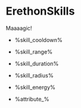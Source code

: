 # ErethonSkills
Maaaagic!

* %skill_cooldown%
* %skill_range%
* %skill_duration%
* %skill_radius%
* %skill_energy%

* %attribute_<name>%
